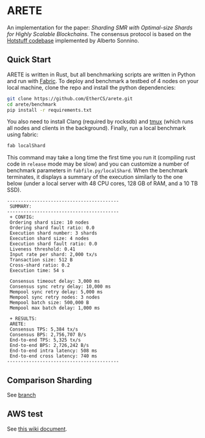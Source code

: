 # ARETE
An implementation for the paper: *Sharding SMR with Optimal-size Shards for Highly Scalable Blockchains*. The consensus protocol is based on the [Hotstuff codebase](https://github.com/asonnino/hotstuff) implemented by Alberto Sonnino.

## Quick Start

ARETE is written in Rust, but all benchmarking scripts are written in Python and run with [Fabric](http://www.fabfile.org/).
To deploy and benchmark a testbed of 4 nodes on your local machine, clone the repo and install the python dependencies:

```bash
git clone https://github.com/EtherCS/arete.git
cd arete/benchmark
pip install -r requirements.txt
```

You also need to install Clang (required by rocksdb) and [tmux](https://linuxize.com/post/getting-started-with-tmux/#installing-tmux) (which runs all nodes and clients in the background). Finally, run a local benchmark using fabric:

```bash
fab localShard
```

This command may take a long time the first time you run it (compiling rust code in `release` mode may be slow) and you can customize a number of benchmark parameters in `fabfile.py/localShard`. When the benchmark terminates, it displays a summary of the execution similarly to the one below (under a local server with 48 CPU cores, 128 GB of RAM, and a 10 TB SSD).

```text
-----------------------------------------
 SUMMARY:
-----------------------------------------
 + CONFIG:
 Ordering shard size: 10 nodes
 Ordering shard fault ratio: 0.0 
 Execution shard number: 3 shards
 Execution shard size: 4 nodes
 Execution shard fault ratio: 0.0 
 Liveness threshold: 0.41 
 Input rate per shard: 2,000 tx/s
 Transaction size: 512 B
 Cross-shard ratio: 0.2 
 Execution time: 54 s

 Consensus timeout delay: 3,000 ms
 Consensus sync retry delay: 10,000 ms
 Mempool sync retry delay: 5,000 ms
 Mempool sync retry nodes: 3 nodes
 Mempool batch size: 500,000 B
 Mempool max batch delay: 1,000 ms

 + RESULTS:
 ARETE:
 Consensus TPS: 5,384 tx/s
 Consensus BPS: 2,756,707 B/s
 End-to-end TPS: 5,325 tx/s
 End-to-end BPS: 2,726,242 B/s
 End-to-end intra latency: 508 ms
 End-to-end cross latency: 740 ms
-----------------------------------------
```

## Comparison Sharding
See [branch](https://github.com/EtherCS/arete/tree/sota)

## AWS test
See [this wiki document](https://github.com/EtherCS/arete/wiki/AWS-Benchmark).